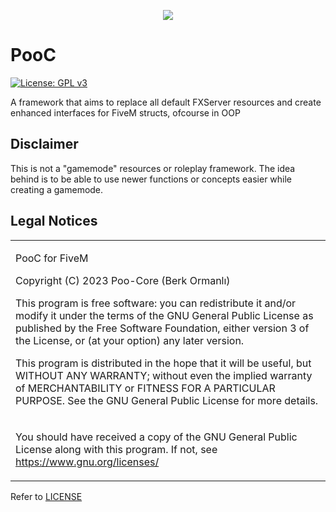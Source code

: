 <p align="center"><img src="https://i.imgur.com/qYSWNvC.png"></p>

# PooC
[![License: GPL v3](https://img.shields.io/badge/License-GPLv3-blue.svg)](https://www.gnu.org/licenses/gpl-3.0)

A framework that aims to replace all default FXServer resources and create enhanced interfaces for FiveM structs, ofcourse in OOP

## Disclaimer
This is not a "gamemode" resources or roleplay framework. The idea behind is to be able to use newer functions or concepts easier while creating a gamemode.

## Legal Notices

<table>
<tr>
<td>

PooC for FiveM

Copyright (C) 2023 Poo-Core (Berk Ormanlı)

This program is free software: you can redistribute it and/or modify it under the terms of the GNU General Public License as published by the Free Software Foundation, either version 3 of the License, or (at your option) any later version.

This program is distributed in the hope that it will be useful, but WITHOUT ANY WARRANTY; without even the implied warranty of MERCHANTABILITY or FITNESS FOR A PARTICULAR PURPOSE.
See the GNU General Public License for more details.

</td>
</tr>

<tr>
<td>

You should have received a copy of the GNU General Public License along with this program.
If not, see https://www.gnu.org/licenses/

</td>
</tr>
</table>

Refer to [LICENSE](https://github.com/Poo-Core/PooC/blob/main/LICENSE)
